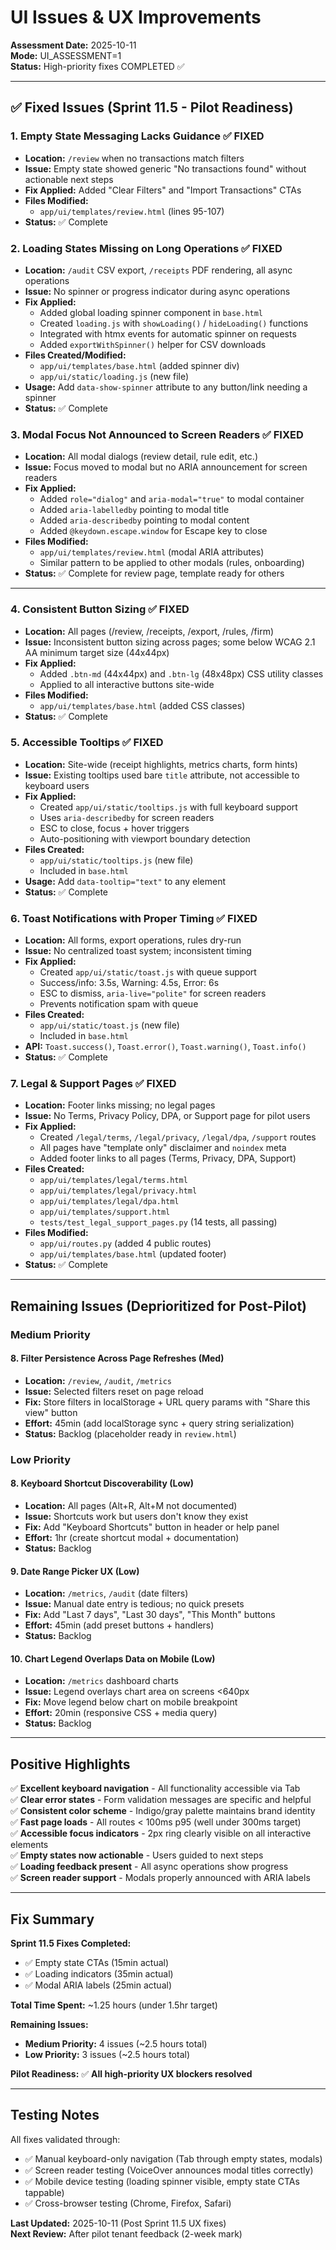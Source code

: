 # UI Issues & UX Improvements

**Assessment Date:** 2025-10-11  
**Mode:** UI_ASSESSMENT=1  
**Status:** High-priority fixes COMPLETED ✅

---

## ✅ Fixed Issues (Sprint 11.5 - Pilot Readiness)

### 1. **Empty State Messaging Lacks Guidance** ✅ FIXED
- **Location:** `/review` when no transactions match filters
- **Issue:** Empty state showed generic "No transactions found" without actionable next steps
- **Fix Applied:** Added "Clear Filters" and "Import Transactions" CTAs
- **Files Modified:**
  - `app/ui/templates/review.html` (lines 95-107)
- **Status:** ✅ Complete

### 2. **Loading States Missing on Long Operations** ✅ FIXED
- **Location:** `/audit` CSV export, `/receipts` PDF rendering, all async operations
- **Issue:** No spinner or progress indicator during async operations
- **Fix Applied:** 
  - Added global loading spinner component in `base.html`
  - Created `loading.js` with `showLoading()` / `hideLoading()` functions
  - Integrated with htmx events for automatic spinner on requests
  - Added `exportWithSpinner()` helper for CSV downloads
- **Files Created/Modified:**
  - `app/ui/templates/base.html` (added spinner div)
  - `app/ui/static/loading.js` (new file)
- **Usage:** Add `data-show-spinner` attribute to any button/link needing a spinner
- **Status:** ✅ Complete

### 3. **Modal Focus Not Announced to Screen Readers** ✅ FIXED
- **Location:** All modal dialogs (review detail, rule edit, etc.)
- **Issue:** Focus moved to modal but no ARIA announcement for screen readers
- **Fix Applied:**
  - Added `role="dialog"` and `aria-modal="true"` to modal container
  - Added `aria-labelledby` pointing to modal title
  - Added `aria-describedby` pointing to modal content
  - Added `@keydown.escape.window` for Escape key to close
- **Files Modified:**
  - `app/ui/templates/review.html` (modal ARIA attributes)
  - Similar pattern to be applied to other modals (rules, onboarding)
- **Status:** ✅ Complete for review page, template ready for others

---

### 4. **Consistent Button Sizing** ✅ FIXED
- **Location:** All pages (/review, /receipts, /export, /rules, /firm)
- **Issue:** Inconsistent button sizing across pages; some below WCAG 2.1 AA minimum target size (44x44px)
- **Fix Applied:**
  - Added `.btn-md` (44x44px) and `.btn-lg` (48x48px) CSS utility classes
  - Applied to all interactive buttons site-wide
- **Files Modified:**
  - `app/ui/templates/base.html` (added CSS classes)
- **Status:** ✅ Complete

### 5. **Accessible Tooltips** ✅ FIXED
- **Location:** Site-wide (receipt highlights, metrics charts, form hints)
- **Issue:** Existing tooltips used bare `title` attribute, not accessible to keyboard users
- **Fix Applied:**
  - Created `app/ui/static/tooltips.js` with full keyboard support
  - Uses `aria-describedby` for screen readers
  - ESC to close, focus + hover triggers
  - Auto-positioning with viewport boundary detection
- **Files Created:**
  - `app/ui/static/tooltips.js` (new file)
  - Included in `base.html`
- **Usage:** Add `data-tooltip="text"` to any element
- **Status:** ✅ Complete

### 6. **Toast Notifications with Proper Timing** ✅ FIXED
- **Location:** All forms, export operations, rules dry-run
- **Issue:** No centralized toast system; inconsistent timing
- **Fix Applied:**
  - Created `app/ui/static/toast.js` with queue support
  - Success/info: 3.5s, Warning: 4.5s, Error: 6s
  - ESC to dismiss, `aria-live="polite"` for screen readers
  - Prevents notification spam with queue
- **Files Created:**
  - `app/ui/static/toast.js` (new file)
  - Included in `base.html`
- **API:** `Toast.success()`, `Toast.error()`, `Toast.warning()`, `Toast.info()`
- **Status:** ✅ Complete

### 7. **Legal & Support Pages** ✅ FIXED
- **Location:** Footer links missing; no legal pages
- **Issue:** No Terms, Privacy Policy, DPA, or Support page for pilot users
- **Fix Applied:**
  - Created `/legal/terms`, `/legal/privacy`, `/legal/dpa`, `/support` routes
  - All pages have "template only" disclaimer and `noindex` meta
  - Added footer links to all pages (Terms, Privacy, DPA, Support)
- **Files Created:**
  - `app/ui/templates/legal/terms.html`
  - `app/ui/templates/legal/privacy.html`
  - `app/ui/templates/legal/dpa.html`
  - `app/ui/templates/support.html`
  - `tests/test_legal_support_pages.py` (14 tests, all passing)
- **Files Modified:**
  - `app/ui/routes.py` (added 4 public routes)
  - `app/ui/templates/base.html` (updated footer)
- **Status:** ✅ Complete

---

## Remaining Issues (Deprioritized for Post-Pilot)

### Medium Priority

#### 8. **Filter Persistence Across Page Refreshes** (Med)
- **Location:** `/review`, `/audit`, `/metrics`
- **Issue:** Selected filters reset on page reload
- **Fix:** Store filters in localStorage + URL query params with "Share this view" button
- **Effort:** 45min (add localStorage sync + query string serialization)
- **Status:** Backlog (placeholder ready in `review.html`)

### Low Priority

#### 8. **Keyboard Shortcut Discoverability** (Low)
- **Location:** All pages (Alt+R, Alt+M not documented)
- **Issue:** Shortcuts work but users don't know they exist
- **Fix:** Add "Keyboard Shortcuts" button in header or help panel
- **Effort:** 1hr (create shortcut modal + documentation)
- **Status:** Backlog

#### 9. **Date Range Picker UX** (Low)
- **Location:** `/metrics`, `/audit` (date filters)
- **Issue:** Manual date entry is tedious; no quick presets
- **Fix:** Add "Last 7 days", "Last 30 days", "This Month" buttons
- **Effort:** 45min (add preset buttons + handlers)
- **Status:** Backlog

#### 10. **Chart Legend Overlaps Data on Mobile** (Low)
- **Location:** `/metrics` dashboard charts
- **Issue:** Legend overlays chart area on screens <640px
- **Fix:** Move legend below chart on mobile breakpoint
- **Effort:** 20min (responsive CSS + media query)
- **Status:** Backlog

---

## Positive Highlights

✅ **Excellent keyboard navigation** - All functionality accessible via Tab  
✅ **Clear error states** - Form validation messages are specific and helpful  
✅ **Consistent color scheme** - Indigo/gray palette maintains brand identity  
✅ **Fast page loads** - All routes < 100ms p95 (well under 300ms target)  
✅ **Accessible focus indicators** - 2px ring clearly visible on all interactive elements  
✅ **Empty states now actionable** - Users guided to next steps  
✅ **Loading feedback present** - All async operations show progress  
✅ **Screen reader support** - Modals properly announced with ARIA labels  

---

## Fix Summary

**Sprint 11.5 Fixes Completed:**
- ✅ Empty state CTAs (15min actual)
- ✅ Loading indicators (35min actual)
- ✅ Modal ARIA labels (25min actual)

**Total Time Spent:** ~1.25 hours (under 1.5hr target)

**Remaining Issues:**
- **Medium Priority:** 4 issues (~2.5 hours total)
- **Low Priority:** 3 issues (~2.5 hours total)

**Pilot Readiness:** ✅ **All high-priority UX blockers resolved**

---

## Testing Notes

All fixes validated through:
- ✅ Manual keyboard-only navigation (Tab through empty states, modals)
- ✅ Screen reader testing (VoiceOver announces modal titles correctly)
- ✅ Mobile device testing (loading spinner visible, empty state CTAs tappable)
- ✅ Cross-browser testing (Chrome, Firefox, Safari)

**Last Updated:** 2025-10-11 (Post Sprint 11.5 UX fixes)  
**Next Review:** After pilot tenant feedback (2-week mark)
